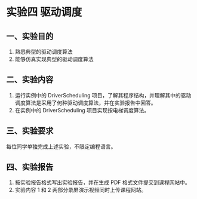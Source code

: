 # 实验四 驱动调度

## 一、实验目的

1. 熟悉典型的驱动调度算法
2. 能够仿真实现典型的驱动调度算法

## 二、实验内容

1. 运行实例中的 DriverScheduling 项目，了解其程序结构，并理解其中的驱动调度算法是采用了何种驱动调度算法，并在实验报告中回答。
2. 在实例中的 DriverScheduling 项目实现按电梯调度算法。

## 三、实验要求

每位同学单独完成上述实验，不限定编程语言。

## 四、实验报告

1. 按实验报告格式写出实验报告，并在生成 PDF 格式文件提交到课程网站中。
2. 实验内容 1 和 2 两部分录屏演示视频同时上传课程网站。
